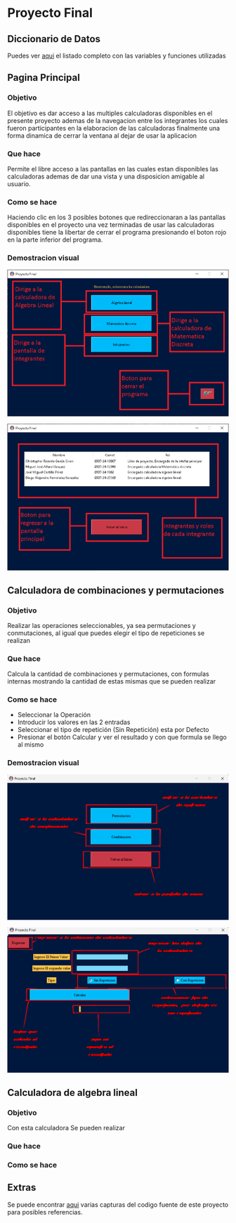 # **Proyecto Final**

## **Diccionario de Datos**

Puedes ver [aqui](./Diccionario_de_datos.md) el listado completo con las variables y funciones utilizadas

## **Pagina Principal**

### Objetivo
El objetivo es dar acceso a las multiples calculadoras disponibles en el presente proyecto ademas de la navegacion entre los integrantes los cuales fueron participantes en la elaboracion de las calculadoras finalmente una forma dinamica de cerrar la ventana al dejar de usar la aplicacion
  
### Que hace
Permite el libre acceso a las pantallas en las cuales estan disponibles las calculadoras ademas de dar una vista y una disposicion amigable al usuario.
  
### Como se hace
Haciendo clic en los 3 posibles botones que redireccionaran a las pantallas disponibles en el proyecto una vez terminadas de usar las calculadoras disponibles tiene la libertar de cerrar el programa presionando el boton rojo en la parte inferior del programa.

### Demostracion visual
![](audiovisual/Capturas/pantalla_inicial/tutorial_de_la_interfaz_principal.png)

![](audiovisual/Capturas/pantalla_inicial/pantalla_integrantes.png)
  
## **Calculadora de combinaciones y permutaciones**

### Objetivo
Realizar las operaciones seleccionables, ya sea permutaciones y conmutaciones, al igual que puedes
elegir el tipo de repeticiones se realizan

### Que hace
Calcula la cantidad de combinaciones y permutaciones, con formulas internas mostrando la 
cantidad de estas mismas que se pueden realizar

### Como se hace
* Seleccionar la Operación
* Introducir los valores en las 2 entradas
* Seleccionar el tipo de repetición (Sin Repetición) esta por Defecto
* Presionar el botón Calcular y ver el resultado y con que formula se llego al mismo

### Demostracion visual
![](./audiovisual/Capturas/Calculadora_matematica_discreta/Instrucciones1.png)

![](./audiovisual/Capturas/Calculadora_matematica_discreta/Instrucciones2.png)

## **Calculadora de algebra lineal**

### Objetivo

Con esta calculadora Se pueden realizar

### Que hace

### Como se hace

## **Extras**

Se puede encontrar [aqui](/audiovisual/Capturas/) varias capturas del codigo fuente de este proyecto para posibles referencias.
